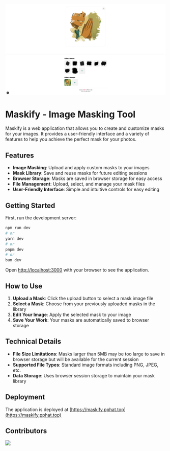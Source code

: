 ![](./public/assets/screenshots/maskify.png)

# Maskify - Image Masking Tool

Maskify is a web application that allows you to create and customize masks for your images. It provides a user-friendly interface and a variety of features to help you achieve the perfect mask for your photos.

## Features

- **Image Masking**: Upload and apply custom masks to your images
- **Mask Library**: Save and reuse masks for future editing sessions
- **Browser Storage**: Masks are saved in browser storage for easy access
- **File Management**: Upload, select, and manage your mask files
- **User-Friendly Interface**: Simple and intuitive controls for easy editing

## Getting Started

First, run the development server:

```bash
npm run dev
# or
yarn dev
# or
pnpm dev
# or
bun dev
```

Open [http://localhost:3000](http://localhost:3000) with your browser to see the application.

## How to Use

1. **Upload a Mask**: Click the upload button to select a mask image file
2. **Select a Mask**: Choose from your previously uploaded masks in the library
3. **Edit Your Image**: Apply the selected mask to your image
4. **Save Your Work**: Your masks are automatically saved to browser storage

## Technical Details

- **File Size Limitations**: Masks larger than 5MB may be too large to save in browser storage but will be available for the current session
- **Supported File Types**: Standard image formats including PNG, JPEG, etc.
- **Data Storage**: Uses browser session storage to maintain your mask library

## Deployment

The application is deployed at [https://maskify.pphat.top](https://maskify.pphat.top)

## Contributors

![](https://contrib.rocks/image?repo=pphatlabs/maskify)

